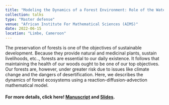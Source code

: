 ```yaml
---
title: "Modeling the Dynamics of a Forest Environment: Role of the Water Cycle"
collection: talks
type: "Master defense"
venue: "African Institute For Mathematical Sciences (AIMS)"
date: 2022-06-15
location: "Limbe, Cameroon"
---
```

The preservation of forests is one of the objectives of sustainable development. Because they provide natural and medicinal plants, sustain livelihoods, etc.., forests are essential to our daily existence. It follows that maintaining the health of our woods ought to be one of our top objectives.
Our forests are, however, under greater risk due to issues like climate change and the dangers of desertification. Here, we describes the dynamics of forest ecosystems using a reaction-diffusion-advection mathematical model.
#### For more details, click here! [Manuscript](../../files/aims_master_thesis_2022.pdf) and [Slides](../../files/aims_thesis_defense_june_2022.pdf).
